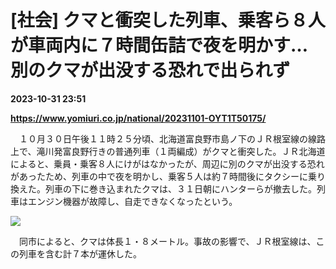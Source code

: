 # [社会] クマと衝突した列車、乗客ら８人が車両内に７時間缶詰で夜を明かす…別のクマが出没する恐れで出られず

**2023-10-31 23:51**

**https://www.yomiuri.co.jp/national/20231101-OYT1T50175/**

　１０月３０日午後１１時２５分頃、北海道富良野市島ノ下のＪＲ根室線の線路上で、滝川発富良野行きの普通列車（１両編成）がクマと衝突した。ＪＲ北海道によると、乗員・乗客８人にけがはなかったが、周辺に別のクマが出没する恐れがあったため、列車の中で夜を明かし、乗客５人は約７時間後にタクシーに乗り換えた。列車の下に巻き込まれたクマは、３１日朝にハンターらが撤去した。列車はエンジン機器が故障し、自走できなくなったという。

[![](https://www.yomiuri.co.jp/media/2023/11/20231101-OYT1I50062-1.jpg)](https://www.yomiuri.co.jp/pluralphoto/20231101-OYT1I50062/)

　同市によると、クマは体長１・８メートル。事故の影響で、ＪＲ根室線は、この列車を含む計７本が運休した。
